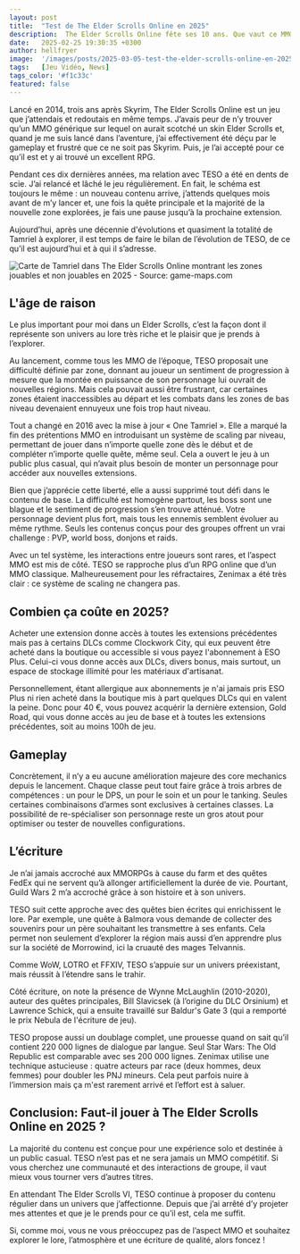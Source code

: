 ```yaml
---
layout: post
title:  "Test de The Elder Scrolls Online en 2025"
description:  The Elder Scrolls Online fête ses 10 ans. Que vaut ce MMORPG en 2025?
date:   2025-02-25 19:30:35 +0300
author: hellfryer
image:  '/images/posts/2025-03-05-test-the-elder-scrolls-online-en-2025/cover.webp'
tags:   [Jeu Vidéo, News]
tags_color: '#f1c33c'
featured: false
---
```


Lancé en 2014, trois ans après Skyrim, The Elder Scrolls Online est un jeu que j’attendais et redoutais en même temps. J’avais peur de n’y trouver qu’un MMO générique sur lequel on aurait scotché un skin Elder Scrolls et, quand je me suis lancé dans l’aventure, j’ai effectivement été déçu par le gameplay et frustré que ce ne soit pas Skyrim. Puis, je l’ai accepté pour ce qu’il est et y ai trouvé un excellent RPG.

Pendant ces dix dernières années, ma relation avec TESO a été en dents de scie. J’ai relancé et lâché le jeu régulièrement. En fait, le schéma est toujours le même : un nouveau contenu arrive, j’attends quelques mois avant de m’y lancer et, une fois la quête principale et la majorité de la nouvelle zone explorées, je fais une pause jusqu’à la prochaine extension.

Aujourd’hui, après une décennie d'évolutions et quasiment la totalité de Tamriel à explorer, il est temps de faire le bilan de l’évolution de TESO, de ce qu’il est aujourd’hui et à qui il s’adresse.

![Carte de Tamriel dans The Elder Scrolls Online montrant les zones jouables et non jouables en 2025 - Source: game-maps.com]({{site.baseurl}}/images/posts/2025-03-05-test-the-elder-scrolls-online-en-2025/carte-elder-scrolls-online-tamriel-zones-jouables-2025.webp)

## L'âge de raison

Le plus important pour moi dans un Elder Scrolls, c’est la façon dont il représente son univers au lore très riche et le plaisir que je prends à l’explorer.

Au lancement, comme tous les MMO de l’époque, TESO proposait une difficulté définie par zone, donnant au joueur un sentiment de progression à mesure que la montée en puissance de son personnage lui ouvrait de nouvelles régions. Mais cela pouvait aussi être frustrant, car certaines zones étaient inaccessibles au départ et les combats dans les zones de bas niveau devenaient ennuyeux une fois trop haut niveau.

Tout a changé en 2016 avec la mise à jour « One Tamriel ». Elle a marqué la fin des prétentions MMO en introduisant un système de scaling par niveau, permettant de jouer dans n’importe quelle zone dès le début et de compléter n’importe quelle quête, même seul. Cela a ouvert le jeu à un public plus casual, qui n’avait plus besoin de monter un personnage pour accéder aux nouvelles extensions.

Bien que j’apprécie cette liberté, elle a aussi supprimé tout défi dans le contenu de base. La difficulté est homogène partout, les boss sont une blague et le sentiment de progression s’en trouve atténué. Votre personnage devient plus fort, mais tous les ennemis semblent évoluer au même rythme. Seuls les contenus conçus pour des groupes offrent un vrai challenge : PVP, world boss, donjons et raids.

Avec un tel système, les interactions entre joueurs sont rares, et l’aspect MMO est mis de côté. TESO se rapproche plus d’un RPG online que d’un MMO classique. Malheureusement pour les réfractaires, Zenimax a été très clair : ce système de scaling ne changera pas.

## Combien ça coûte en 2025?

Acheter une extension donne accès à toutes les extensions précédentes mais pas à certains DLCs comme Clockwork City, qui eux peuvent être acheté dans la boutique ou accessible si vous payez l'abonnement à ESO Plus. Celui-ci vous donne accès aux DLCs, divers bonus, mais surtout, un espace de stockage illimité pour les matériaux d'artisanat.

Personnellement, étant allergique aux abonnements je n'ai jamais pris ESO Plus ni rien acheté dans la boutique mis à part quelques DLCs qui en valent la peine. Donc pour 40 €, vous pouvez acquérir la dernière extension, Gold Road, qui vous donne accès au jeu de base et à toutes les extensions précédentes, soit au moins 100h de jeu.

## Gameplay

Concrètement, il n’y a eu aucune amélioration majeure des core mechanics depuis le lancement. Chaque classe peut tout faire grâce à trois arbres de compétences : un pour le DPS, un pour le soin et un pour le tanking. Seules certaines combinaisons d’armes sont exclusives à certaines classes. La possibilité de re-spécialiser son personnage reste un gros atout pour optimiser ou tester de nouvelles configurations.

## L’écriture

Je n’ai jamais accroché aux MMORPGs à cause du farm et des quêtes FedEx qui ne servent qu’à allonger artificiellement la durée de vie. Pourtant, Guild Wars 2 m’a accroché grâce à son histoire et à son univers.

TESO suit cette approche avec des quêtes bien écrites qui enrichissent le lore. Par exemple, une quête à Balmora vous demande de collecter des souvenirs pour un père souhaitant les transmettre à ses enfants. Cela permet non seulement d’explorer la région mais aussi d’en apprendre plus sur la société de Morrowind, ici la cruauté des mages Telvannis.

Comme WoW, LOTRO et FFXIV, TESO s’appuie sur un univers préexistant, mais réussit à l’étendre sans le trahir.

Côté écriture, on note la présence de Wynne McLaughlin (2010-2020), auteur des quêtes principales, Bill Slavicsek (à l’origine du DLC Orsinium) et Lawrence Schick, qui a ensuite travaillé sur Baldur's Gate 3 (qui a remporté le prix Nebula de l'écriture de jeu).

TESO propose aussi un doublage complet, une prouesse quand on sait qu’il contient 220 000 lignes de dialogue par langue. Seul Star Wars: The Old Republic est comparable avec ses 200 000 lignes. Zenimax utilise une technique astucieuse : quatre acteurs par race (deux hommes, deux femmes) pour doubler les PNJ mineurs. Cela peut parfois nuire à l’immersion mais ça m'est rarement arrivé et l’effort est à saluer.

## Conclusion: Faut-il jouer à The Elder Scrolls Online en 2025 ?

La majorité du contenu est conçue pour une expérience solo et destinée à un public casual. TESO n’est pas et ne sera jamais un MMO compétitif. Si vous cherchez une communauté et des interactions de groupe, il vaut mieux vous tourner vers d’autres titres.

En attendant The Elder Scrolls VI, TESO continue à proposer du contenu régulier dans un univers que j’affectionne. Depuis que j’ai arrêté d’y projeter mes attentes et que je le prends pour ce qu’il est, cela me suffit.

Si, comme moi, vous ne vous préoccupez pas de l’aspect MMO et souhaitez explorer le lore, l’atmosphère et une écriture de qualité, alors foncez !